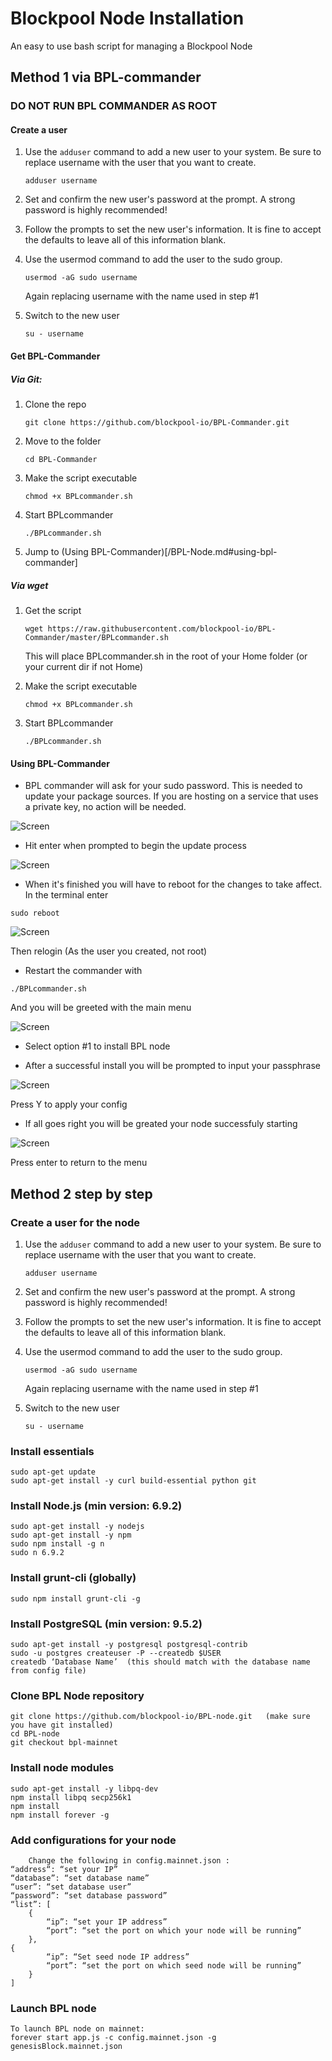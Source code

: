 # Blockpool Node Installation

An easy to use bash script for managing a Blockpool Node

## Method 1 via BPL-commander

### DO NOT RUN BPL COMMANDER AS ROOT 

#### Create a user

1. Use the `adduser` command to add a new user to your system. Be sure to replace username with the user that you want to create.

	`adduser username`


2. Set and confirm the new user's password at the prompt. A strong password is highly recommended!


3. Follow the prompts to set the new user's information. It is fine to accept the defaults to leave all of this information blank.


4. Use the usermod command to add the user to the sudo group.

	`usermod -aG sudo username`
	
	Again replacing username with the name used in step #1


5. Switch to the new user

	`su - username`

#### Get BPL-Commander

##### Via Git:

1. Clone the repo

	`git clone https://github.com/blockpool-io/BPL-Commander.git`

2. Move to the folder

	`cd BPL-Commander`

3. Make the script executable

	`chmod +x BPLcommander.sh`

4. Start BPLcommander

	`./BPLcommander.sh`

5. Jump to (Using BPL-Commander)[/BPL-Node.md#using-bpl-commander]

##### Via wget

1. Get the script

	`wget https://raw.githubusercontent.com/blockpool-io/BPL-Commander/master/BPLcommander.sh `

	This will place BPLcommander.sh in the root of your Home folder (or your current dir if not Home)

2. Make the script executable

	`chmod +x BPLcommander.sh`

3. Start BPLcommander

	`./BPLcommander.sh`


#### Using BPL-Commander

- BPL commander will ask for your sudo password. This is needed to update your package sources. If you are hosting on a service that uses a private key, no action will be needed.

![Screen](../Screens/i.node.comsu.JPG)

- Hit enter when prompted to begin the update process

![Screen](../Screens/i.node.first.JPG)

- When it's finished you will have to reboot for the changes to take affect. In the terminal enter

```
sudo reboot
```

![Screen](../Screens/i.node.reboot.JPG)


Then relogin (As the user you created, not root)

- Restart the commander with
```
./BPLcommander.sh
```

And you will be greeted with the main menu

![Screen](../Screens/i.node.menu.JPG)

- Select option #1 to install BPL node

- After a successful install you will be prompted to input your passphrase

![Screen](../Screens/i.node.pass.JPG)

Press Y to apply your config

- If all goes right you will be greated your node successfuly starting

![Screen](../Screens/i.node.goodstart.JPG)

Press enter to return to the menu

## Method 2 step by step


### Create a user for the node

1. Use the `adduser` command to add a new user to your system. Be sure to replace username with the user that you want to create.

	`adduser username`


2. Set and confirm the new user's password at the prompt. A strong password is highly recommended!


3. Follow the prompts to set the new user's information. It is fine to accept the defaults to leave all of this information blank.


4. Use the usermod command to add the user to the sudo group.

	`usermod -aG sudo username`
	
	Again replacing username with the name used in step #1


5. Switch to the new user

	`su - username`


### Install essentials

```
sudo apt-get update
sudo apt-get install -y curl build-essential python git
```

### Install Node.js (min version: 6.9.2)

```
sudo apt-get install -y nodejs
sudo apt-get install -y npm
sudo npm install -g n
sudo n 6.9.2
```

### Install grunt-cli (globally)

```
sudo npm install grunt-cli -g
```

### Install PostgreSQL (min version: 9.5.2)

```
sudo apt-get install -y postgresql postgresql-contrib
sudo -u postgres createuser -P --createdb $USER
createdb ‘Database Name’  (this should match with the database name from config file)
```

### Clone BPL Node repository

```
git clone https://github.com/blockpool-io/BPL-node.git   (make sure you have git installed)
cd BPL-node
git checkout bpl-mainnet
```

### Install node modules

```
sudo apt-get install -y libpq-dev
npm install libpq secp256k1
npm install
npm install forever -g
```

### Add configurations for your node

```
	Change the following in config.mainnet.json :
“address“: “set your IP”
“database”: “set database name”
“user”: “set database user”
“password”: “set database password”
“list”: [
	{
		“ip”: “set your IP address”
		“port”: “set the port on which your node will be running”
	},
{
		“ip”: “Set seed node IP address”
		“port”: “set the port on which seed node will be running”
	}
]
```

### Launch BPL node

```
To launch BPL node on mainnet:
forever start app.js -c config.mainnet.json -g genesisBlock.mainnet.json
```